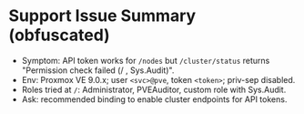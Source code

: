 # Support Issue Summary (obfuscated)
- Symptom: API token works for `/nodes` but `/cluster/status` returns "Permission check failed (/ , Sys.Audit)".
- Env: Proxmox VE 9.0.x; user `<svc>@pve`, token `<token>`; priv-sep disabled.
- Roles tried at `/`: Administrator, PVEAuditor, custom role with Sys.Audit.
- Ask: recommended binding to enable cluster endpoints for API tokens.
